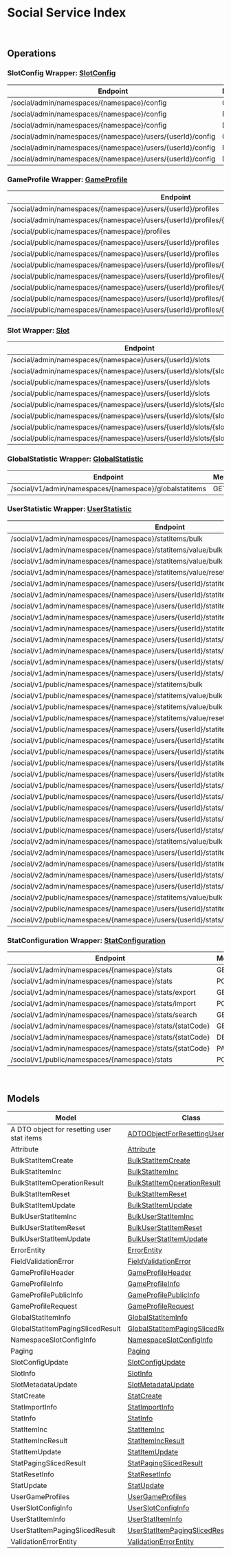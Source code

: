 # Social Service Index

&nbsp;  

## Operations

### SlotConfig Wrapper:  [SlotConfig](../AccelByte.Sdk/Api/Social/Wrapper/SlotConfig.cs)
| Endpoint | Method | ID | Class |
|---|---|---|---|
| /social/admin/namespaces/{namespace}/config | GET | GetNamespaceSlotConfig | [GetNamespaceSlotConfig](../AccelByte.Sdk/Api/Social/Operation//GetNamespaceSlotConfig.cs) |
| /social/admin/namespaces/{namespace}/config | PUT | UpdateNamespaceSlotConfig | [UpdateNamespaceSlotConfig](../AccelByte.Sdk/Api/Social/Operation//UpdateNamespaceSlotConfig.cs) |
| /social/admin/namespaces/{namespace}/config | DELETE | DeleteNamespaceSlotConfig | [DeleteNamespaceSlotConfig](../AccelByte.Sdk/Api/Social/Operation//DeleteNamespaceSlotConfig.cs) |
| /social/admin/namespaces/{namespace}/users/{userId}/config | GET | GetUserSlotConfig | [GetUserSlotConfig](../AccelByte.Sdk/Api/Social/Operation//GetUserSlotConfig.cs) |
| /social/admin/namespaces/{namespace}/users/{userId}/config | PUT | UpdateUserSlotConfig | [UpdateUserSlotConfig](../AccelByte.Sdk/Api/Social/Operation//UpdateUserSlotConfig.cs) |
| /social/admin/namespaces/{namespace}/users/{userId}/config | DELETE | DeleteUserSlotConfig | [DeleteUserSlotConfig](../AccelByte.Sdk/Api/Social/Operation//DeleteUserSlotConfig.cs) |

### GameProfile Wrapper:  [GameProfile](../AccelByte.Sdk/Api/Social/Wrapper/GameProfile.cs)
| Endpoint | Method | ID | Class |
|---|---|---|---|
| /social/admin/namespaces/{namespace}/users/{userId}/profiles | GET | GetUserProfiles | [GetUserProfiles](../AccelByte.Sdk/Api/Social/Operation//GetUserProfiles.cs) |
| /social/admin/namespaces/{namespace}/users/{userId}/profiles/{profileId} | GET | GetProfile | [GetProfile](../AccelByte.Sdk/Api/Social/Operation//GetProfile.cs) |
| /social/public/namespaces/{namespace}/profiles | GET | PublicGetUserGameProfiles | [PublicGetUserGameProfiles](../AccelByte.Sdk/Api/Social/Operation//PublicGetUserGameProfiles.cs) |
| /social/public/namespaces/{namespace}/users/{userId}/profiles | GET | PublicGetUserProfiles | [PublicGetUserProfiles](../AccelByte.Sdk/Api/Social/Operation//PublicGetUserProfiles.cs) |
| /social/public/namespaces/{namespace}/users/{userId}/profiles | POST | PublicCreateProfile | [PublicCreateProfile](../AccelByte.Sdk/Api/Social/Operation//PublicCreateProfile.cs) |
| /social/public/namespaces/{namespace}/users/{userId}/profiles/{profileId} | GET | PublicGetProfile | [PublicGetProfile](../AccelByte.Sdk/Api/Social/Operation//PublicGetProfile.cs) |
| /social/public/namespaces/{namespace}/users/{userId}/profiles/{profileId} | PUT | PublicUpdateProfile | [PublicUpdateProfile](../AccelByte.Sdk/Api/Social/Operation//PublicUpdateProfile.cs) |
| /social/public/namespaces/{namespace}/users/{userId}/profiles/{profileId} | DELETE | PublicDeleteProfile | [PublicDeleteProfile](../AccelByte.Sdk/Api/Social/Operation//PublicDeleteProfile.cs) |
| /social/public/namespaces/{namespace}/users/{userId}/profiles/{profileId}/attributes/{attributeName} | GET | PublicGetProfileAttribute | [PublicGetProfileAttribute](../AccelByte.Sdk/Api/Social/Operation//PublicGetProfileAttribute.cs) |
| /social/public/namespaces/{namespace}/users/{userId}/profiles/{profileId}/attributes/{attributeName} | PUT | PublicUpdateAttribute | [PublicUpdateAttribute](../AccelByte.Sdk/Api/Social/Operation//PublicUpdateAttribute.cs) |

### Slot Wrapper:  [Slot](../AccelByte.Sdk/Api/Social/Wrapper/Slot.cs)
| Endpoint | Method | ID | Class |
|---|---|---|---|
| /social/admin/namespaces/{namespace}/users/{userId}/slots | GET | GetUserNamespaceSlots | [GetUserNamespaceSlots](../AccelByte.Sdk/Api/Social/Operation//GetUserNamespaceSlots.cs) |
| /social/admin/namespaces/{namespace}/users/{userId}/slots/{slotId} | GET | GetSlotData | [GetSlotData](../AccelByte.Sdk/Api/Social/Operation//GetSlotData.cs) |
| /social/public/namespaces/{namespace}/users/{userId}/slots | GET | PublicGetUserNamespaceSlots | [PublicGetUserNamespaceSlots](../AccelByte.Sdk/Api/Social/Operation//PublicGetUserNamespaceSlots.cs) |
| /social/public/namespaces/{namespace}/users/{userId}/slots | POST | PublicCreateUserNamespaceSlot | [PublicCreateUserNamespaceSlot](../AccelByte.Sdk/Api/Social/Operation//PublicCreateUserNamespaceSlot.cs) |
| /social/public/namespaces/{namespace}/users/{userId}/slots/{slotId} | GET | PublicGetSlotData | [PublicGetSlotData](../AccelByte.Sdk/Api/Social/Operation//PublicGetSlotData.cs) |
| /social/public/namespaces/{namespace}/users/{userId}/slots/{slotId} | PUT | PublicUpdateUserNamespaceSlot | [PublicUpdateUserNamespaceSlot](../AccelByte.Sdk/Api/Social/Operation//PublicUpdateUserNamespaceSlot.cs) |
| /social/public/namespaces/{namespace}/users/{userId}/slots/{slotId} | DELETE | PublicDeleteUserNamespaceSlot | [PublicDeleteUserNamespaceSlot](../AccelByte.Sdk/Api/Social/Operation//PublicDeleteUserNamespaceSlot.cs) |
| /social/public/namespaces/{namespace}/users/{userId}/slots/{slotId}/metadata | PUT | PublicUpdateUserNamespaceSlotMetadata | [PublicUpdateUserNamespaceSlotMetadata](../AccelByte.Sdk/Api/Social/Operation//PublicUpdateUserNamespaceSlotMetadata.cs) |

### GlobalStatistic Wrapper:  [GlobalStatistic](../AccelByte.Sdk/Api/Social/Wrapper/GlobalStatistic.cs)
| Endpoint | Method | ID | Class |
|---|---|---|---|
| /social/v1/admin/namespaces/{namespace}/globalstatitems | GET | GetGlobalStatItems | [GetGlobalStatItems](../AccelByte.Sdk/Api/Social/Operation//GetGlobalStatItems.cs) |

### UserStatistic Wrapper:  [UserStatistic](../AccelByte.Sdk/Api/Social/Wrapper/UserStatistic.cs)
| Endpoint | Method | ID | Class |
|---|---|---|---|
| /social/v1/admin/namespaces/{namespace}/statitems/bulk | GET | BulkFetchStatItems | [BulkFetchStatItems](../AccelByte.Sdk/Api/Social/Operation//BulkFetchStatItems.cs) |
| /social/v1/admin/namespaces/{namespace}/statitems/value/bulk | PUT | BulkIncUserStatItem | [BulkIncUserStatItem](../AccelByte.Sdk/Api/Social/Operation//BulkIncUserStatItem.cs) |
| /social/v1/admin/namespaces/{namespace}/statitems/value/bulk | PATCH | BulkIncUserStatItemValue | [BulkIncUserStatItemValue](../AccelByte.Sdk/Api/Social/Operation//BulkIncUserStatItemValue.cs) |
| /social/v1/admin/namespaces/{namespace}/statitems/value/reset/bulk | PUT | BulkResetUserStatItem | [BulkResetUserStatItem](../AccelByte.Sdk/Api/Social/Operation//BulkResetUserStatItem.cs) |
| /social/v1/admin/namespaces/{namespace}/users/{userId}/statitems | GET | GetUserStatItems | [GetUserStatItems](../AccelByte.Sdk/Api/Social/Operation//GetUserStatItems.cs) |
| /social/v1/admin/namespaces/{namespace}/users/{userId}/statitems/bulk | POST | BulkCreateUserStatItems | [BulkCreateUserStatItems](../AccelByte.Sdk/Api/Social/Operation//BulkCreateUserStatItems.cs) |
| /social/v1/admin/namespaces/{namespace}/users/{userId}/statitems/value/bulk | PUT | BulkIncUserStatItem1 | [BulkIncUserStatItem1](../AccelByte.Sdk/Api/Social/Operation//BulkIncUserStatItem1.cs) |
| /social/v1/admin/namespaces/{namespace}/users/{userId}/statitems/value/bulk | PATCH | BulkIncUserStatItemValue1 | [BulkIncUserStatItemValue1](../AccelByte.Sdk/Api/Social/Operation//BulkIncUserStatItemValue1.cs) |
| /social/v1/admin/namespaces/{namespace}/users/{userId}/statitems/value/reset/bulk | PUT | BulkResetUserStatItem1 | [BulkResetUserStatItem1](../AccelByte.Sdk/Api/Social/Operation//BulkResetUserStatItem1.cs) |
| /social/v1/admin/namespaces/{namespace}/users/{userId}/stats/{statCode}/statitems | POST | CreateUserStatItem | [CreateUserStatItem](../AccelByte.Sdk/Api/Social/Operation//CreateUserStatItem.cs) |
| /social/v1/admin/namespaces/{namespace}/users/{userId}/stats/{statCode}/statitems | DELETE | DeleteUserStatItems | [DeleteUserStatItems](../AccelByte.Sdk/Api/Social/Operation//DeleteUserStatItems.cs) |
| /social/v1/admin/namespaces/{namespace}/users/{userId}/stats/{statCode}/statitems/value | PATCH | IncUserStatItemValue | [IncUserStatItemValue](../AccelByte.Sdk/Api/Social/Operation//IncUserStatItemValue.cs) |
| /social/v1/admin/namespaces/{namespace}/users/{userId}/stats/{statCode}/statitems/value/reset | PUT | ResetUserStatItemValue | [ResetUserStatItemValue](../AccelByte.Sdk/Api/Social/Operation//ResetUserStatItemValue.cs) |
| /social/v1/public/namespaces/{namespace}/statitems/bulk | GET | BulkFetchStatItems1 | [BulkFetchStatItems1](../AccelByte.Sdk/Api/Social/Operation//BulkFetchStatItems1.cs) |
| /social/v1/public/namespaces/{namespace}/statitems/value/bulk | PUT | PublicBulkIncUserStatItem | [PublicBulkIncUserStatItem](../AccelByte.Sdk/Api/Social/Operation//PublicBulkIncUserStatItem.cs) |
| /social/v1/public/namespaces/{namespace}/statitems/value/bulk | PATCH | PublicBulkIncUserStatItemValue | [PublicBulkIncUserStatItemValue](../AccelByte.Sdk/Api/Social/Operation//PublicBulkIncUserStatItemValue.cs) |
| /social/v1/public/namespaces/{namespace}/statitems/value/reset/bulk | PUT | BulkResetUserStatItem2 | [BulkResetUserStatItem2](../AccelByte.Sdk/Api/Social/Operation//BulkResetUserStatItem2.cs) |
| /social/v1/public/namespaces/{namespace}/users/{userId}/statitems | GET | PublicQueryUserStatItems | [PublicQueryUserStatItems](../AccelByte.Sdk/Api/Social/Operation//PublicQueryUserStatItems.cs) |
| /social/v1/public/namespaces/{namespace}/users/{userId}/statitems/bulk | POST | PublicBulkCreateUserStatItems | [PublicBulkCreateUserStatItems](../AccelByte.Sdk/Api/Social/Operation//PublicBulkCreateUserStatItems.cs) |
| /social/v1/public/namespaces/{namespace}/users/{userId}/statitems/value/bulk | PUT | PublicBulkIncUserStatItem1 | [PublicBulkIncUserStatItem1](../AccelByte.Sdk/Api/Social/Operation//PublicBulkIncUserStatItem1.cs) |
| /social/v1/public/namespaces/{namespace}/users/{userId}/statitems/value/bulk | PATCH | BulkIncUserStatItemValue2 | [BulkIncUserStatItemValue2](../AccelByte.Sdk/Api/Social/Operation//BulkIncUserStatItemValue2.cs) |
| /social/v1/public/namespaces/{namespace}/users/{userId}/statitems/value/reset/bulk | PUT | BulkResetUserStatItem3 | [BulkResetUserStatItem3](../AccelByte.Sdk/Api/Social/Operation//BulkResetUserStatItem3.cs) |
| /social/v1/public/namespaces/{namespace}/users/{userId}/stats/{statCode}/statitems | POST | PublicCreateUserStatItem | [PublicCreateUserStatItem](../AccelByte.Sdk/Api/Social/Operation//PublicCreateUserStatItem.cs) |
| /social/v1/public/namespaces/{namespace}/users/{userId}/stats/{statCode}/statitems | DELETE | DeleteUserStatItems1 | [DeleteUserStatItems1](../AccelByte.Sdk/Api/Social/Operation//DeleteUserStatItems1.cs) |
| /social/v1/public/namespaces/{namespace}/users/{userId}/stats/{statCode}/statitems/value | PUT | PublicIncUserStatItem | [PublicIncUserStatItem](../AccelByte.Sdk/Api/Social/Operation//PublicIncUserStatItem.cs) |
| /social/v1/public/namespaces/{namespace}/users/{userId}/stats/{statCode}/statitems/value | PATCH | PublicIncUserStatItemValue | [PublicIncUserStatItemValue](../AccelByte.Sdk/Api/Social/Operation//PublicIncUserStatItemValue.cs) |
| /social/v1/public/namespaces/{namespace}/users/{userId}/stats/{statCode}/statitems/value/reset | PUT | ResetUserStatItemValue1 | [ResetUserStatItemValue1](../AccelByte.Sdk/Api/Social/Operation//ResetUserStatItemValue1.cs) |
| /social/v2/admin/namespaces/{namespace}/statitems/value/bulk | PUT | BulkUpdateUserStatItemV2 | [BulkUpdateUserStatItemV2](../AccelByte.Sdk/Api/Social/Operation//BulkUpdateUserStatItemV2.cs) |
| /social/v2/admin/namespaces/{namespace}/users/{userId}/statitems/value/bulk | PUT | BulkUpdateUserStatItem | [BulkUpdateUserStatItem](../AccelByte.Sdk/Api/Social/Operation//BulkUpdateUserStatItem.cs) |
| /social/v2/admin/namespaces/{namespace}/users/{userId}/statitems/value/reset/bulk | PUT | BulkResetUserStatItemValues | [BulkResetUserStatItemValues](../AccelByte.Sdk/Api/Social/Operation//BulkResetUserStatItemValues.cs) |
| /social/v2/admin/namespaces/{namespace}/users/{userId}/stats/{statCode}/statitems | DELETE | DeleteUserStatItems2 | [DeleteUserStatItems2](../AccelByte.Sdk/Api/Social/Operation//DeleteUserStatItems2.cs) |
| /social/v2/admin/namespaces/{namespace}/users/{userId}/stats/{statCode}/statitems/value | PUT | UpdateUserStatItemValue | [UpdateUserStatItemValue](../AccelByte.Sdk/Api/Social/Operation//UpdateUserStatItemValue.cs) |
| /social/v2/public/namespaces/{namespace}/statitems/value/bulk | PUT | BulkUpdateUserStatItem1 | [BulkUpdateUserStatItem1](../AccelByte.Sdk/Api/Social/Operation//BulkUpdateUserStatItem1.cs) |
| /social/v2/public/namespaces/{namespace}/users/{userId}/statitems/value/bulk | PUT | BulkUpdateUserStatItem2 | [BulkUpdateUserStatItem2](../AccelByte.Sdk/Api/Social/Operation//BulkUpdateUserStatItem2.cs) |
| /social/v2/public/namespaces/{namespace}/users/{userId}/stats/{statCode}/statitems/value | PUT | UpdateUserStatItemValue1 | [UpdateUserStatItemValue1](../AccelByte.Sdk/Api/Social/Operation//UpdateUserStatItemValue1.cs) |

### StatConfiguration Wrapper:  [StatConfiguration](../AccelByte.Sdk/Api/Social/Wrapper/StatConfiguration.cs)
| Endpoint | Method | ID | Class |
|---|---|---|---|
| /social/v1/admin/namespaces/{namespace}/stats | GET | GetStats | [GetStats](../AccelByte.Sdk/Api/Social/Operation//GetStats.cs) |
| /social/v1/admin/namespaces/{namespace}/stats | POST | CreateStat | [CreateStat](../AccelByte.Sdk/Api/Social/Operation//CreateStat.cs) |
| /social/v1/admin/namespaces/{namespace}/stats/export | GET | ExportStats | [ExportStats](../AccelByte.Sdk/Api/Social/Operation//ExportStats.cs) |
| /social/v1/admin/namespaces/{namespace}/stats/import | POST | ImportStats | [ImportStats](../AccelByte.Sdk/Api/Social/Operation//ImportStats.cs) |
| /social/v1/admin/namespaces/{namespace}/stats/search | GET | QueryStats | [QueryStats](../AccelByte.Sdk/Api/Social/Operation//QueryStats.cs) |
| /social/v1/admin/namespaces/{namespace}/stats/{statCode} | GET | GetStat | [GetStat](../AccelByte.Sdk/Api/Social/Operation//GetStat.cs) |
| /social/v1/admin/namespaces/{namespace}/stats/{statCode} | DELETE | DeleteStat | [DeleteStat](../AccelByte.Sdk/Api/Social/Operation//DeleteStat.cs) |
| /social/v1/admin/namespaces/{namespace}/stats/{statCode} | PATCH | UpdateStat | [UpdateStat](../AccelByte.Sdk/Api/Social/Operation//UpdateStat.cs) |
| /social/v1/public/namespaces/{namespace}/stats | POST | CreateStat1 | [CreateStat1](../AccelByte.Sdk/Api/Social/Operation//CreateStat1.cs) |


&nbsp;  

## Models

| Model | Class |
|---|---|
| A DTO object for resetting user stat items | [ADTOObjectForResettingUserStatItems](../AccelByte.Sdk/Api/Social/Model/ADTOObjectForResettingUserStatItems.cs) |
| Attribute | [Attribute](../AccelByte.Sdk/Api/Social/Model/Attribute.cs) |
| BulkStatItemCreate | [BulkStatItemCreate](../AccelByte.Sdk/Api/Social/Model/BulkStatItemCreate.cs) |
| BulkStatItemInc | [BulkStatItemInc](../AccelByte.Sdk/Api/Social/Model/BulkStatItemInc.cs) |
| BulkStatItemOperationResult | [BulkStatItemOperationResult](../AccelByte.Sdk/Api/Social/Model/BulkStatItemOperationResult.cs) |
| BulkStatItemReset | [BulkStatItemReset](../AccelByte.Sdk/Api/Social/Model/BulkStatItemReset.cs) |
| BulkStatItemUpdate | [BulkStatItemUpdate](../AccelByte.Sdk/Api/Social/Model/BulkStatItemUpdate.cs) |
| BulkUserStatItemInc | [BulkUserStatItemInc](../AccelByte.Sdk/Api/Social/Model/BulkUserStatItemInc.cs) |
| BulkUserStatItemReset | [BulkUserStatItemReset](../AccelByte.Sdk/Api/Social/Model/BulkUserStatItemReset.cs) |
| BulkUserStatItemUpdate | [BulkUserStatItemUpdate](../AccelByte.Sdk/Api/Social/Model/BulkUserStatItemUpdate.cs) |
| ErrorEntity | [ErrorEntity](../AccelByte.Sdk/Api/Social/Model/ErrorEntity.cs) |
| FieldValidationError | [FieldValidationError](../AccelByte.Sdk/Api/Social/Model/FieldValidationError.cs) |
| GameProfileHeader | [GameProfileHeader](../AccelByte.Sdk/Api/Social/Model/GameProfileHeader.cs) |
| GameProfileInfo | [GameProfileInfo](../AccelByte.Sdk/Api/Social/Model/GameProfileInfo.cs) |
| GameProfilePublicInfo | [GameProfilePublicInfo](../AccelByte.Sdk/Api/Social/Model/GameProfilePublicInfo.cs) |
| GameProfileRequest | [GameProfileRequest](../AccelByte.Sdk/Api/Social/Model/GameProfileRequest.cs) |
| GlobalStatItemInfo | [GlobalStatItemInfo](../AccelByte.Sdk/Api/Social/Model/GlobalStatItemInfo.cs) |
| GlobalStatItemPagingSlicedResult | [GlobalStatItemPagingSlicedResult](../AccelByte.Sdk/Api/Social/Model/GlobalStatItemPagingSlicedResult.cs) |
| NamespaceSlotConfigInfo | [NamespaceSlotConfigInfo](../AccelByte.Sdk/Api/Social/Model/NamespaceSlotConfigInfo.cs) |
| Paging | [Paging](../AccelByte.Sdk/Api/Social/Model/Paging.cs) |
| SlotConfigUpdate | [SlotConfigUpdate](../AccelByte.Sdk/Api/Social/Model/SlotConfigUpdate.cs) |
| SlotInfo | [SlotInfo](../AccelByte.Sdk/Api/Social/Model/SlotInfo.cs) |
| SlotMetadataUpdate | [SlotMetadataUpdate](../AccelByte.Sdk/Api/Social/Model/SlotMetadataUpdate.cs) |
| StatCreate | [StatCreate](../AccelByte.Sdk/Api/Social/Model/StatCreate.cs) |
| StatImportInfo | [StatImportInfo](../AccelByte.Sdk/Api/Social/Model/StatImportInfo.cs) |
| StatInfo | [StatInfo](../AccelByte.Sdk/Api/Social/Model/StatInfo.cs) |
| StatItemInc | [StatItemInc](../AccelByte.Sdk/Api/Social/Model/StatItemInc.cs) |
| StatItemIncResult | [StatItemIncResult](../AccelByte.Sdk/Api/Social/Model/StatItemIncResult.cs) |
| StatItemUpdate | [StatItemUpdate](../AccelByte.Sdk/Api/Social/Model/StatItemUpdate.cs) |
| StatPagingSlicedResult | [StatPagingSlicedResult](../AccelByte.Sdk/Api/Social/Model/StatPagingSlicedResult.cs) |
| StatResetInfo | [StatResetInfo](../AccelByte.Sdk/Api/Social/Model/StatResetInfo.cs) |
| StatUpdate | [StatUpdate](../AccelByte.Sdk/Api/Social/Model/StatUpdate.cs) |
| UserGameProfiles | [UserGameProfiles](../AccelByte.Sdk/Api/Social/Model/UserGameProfiles.cs) |
| UserSlotConfigInfo | [UserSlotConfigInfo](../AccelByte.Sdk/Api/Social/Model/UserSlotConfigInfo.cs) |
| UserStatItemInfo | [UserStatItemInfo](../AccelByte.Sdk/Api/Social/Model/UserStatItemInfo.cs) |
| UserStatItemPagingSlicedResult | [UserStatItemPagingSlicedResult](../AccelByte.Sdk/Api/Social/Model/UserStatItemPagingSlicedResult.cs) |
| ValidationErrorEntity | [ValidationErrorEntity](../AccelByte.Sdk/Api/Social/Model/ValidationErrorEntity.cs) |
